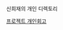 신희재의 개인 디렉토리

[프로젝트 개인회고](https://github.com/boostcampaitech4recsys1/level1_bookratingprediction_recsys-level1-recsys-10/blob/main/shin/%EB%B6%80%EC%8A%A4%ED%8A%B8%EC%BA%A0%ED%94%84%20%EC%B6%94%EC%B2%9C%EC%8B%9C%EC%8A%A4%ED%85%9C%20Level%201%20%ED%94%84%EB%A1%9C%EC%A0%9D%ED%8A%B8%20%EA%B0%9C%EC%9D%B8%20%ED%9A%8C%EA%B3%A0_%EC%8B%A0%ED%9D%AC%EC%9E%AC.pdf)
